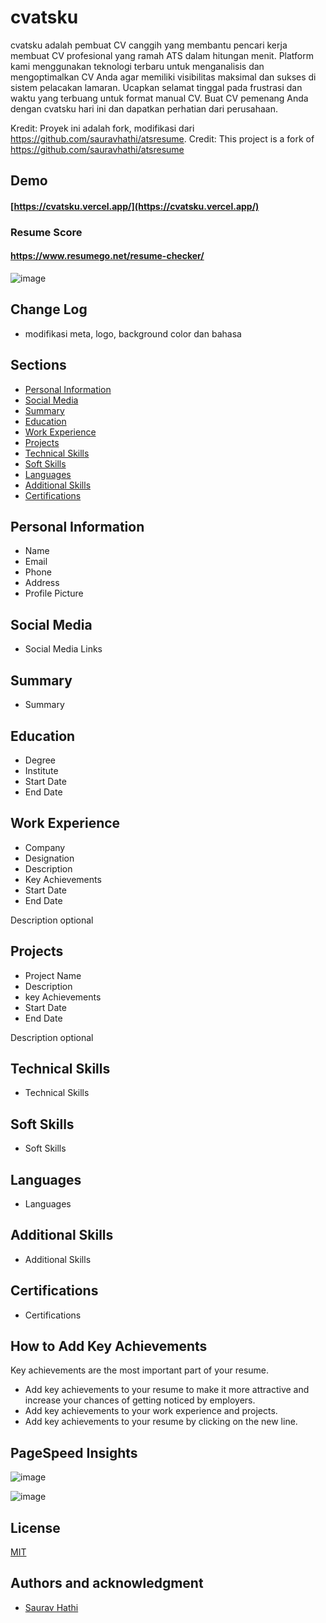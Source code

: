 # cvatsku

cvatsku adalah pembuat CV canggih yang membantu pencari kerja membuat CV profesional yang ramah ATS dalam hitungan menit. Platform kami menggunakan teknologi terbaru untuk menganalisis dan mengoptimalkan CV Anda agar memiliki visibilitas maksimal dan sukses di sistem pelacakan lamaran. Ucapkan selamat tinggal pada frustrasi dan waktu yang terbuang untuk format manual CV. Buat CV pemenang Anda dengan cvatsku hari ini dan dapatkan perhatian dari perusahaan.

Kredit: Proyek ini adalah fork, modifikasi dari https://github.com/sauravhathi/atsresume.
Credit: This project is a fork of https://github.com/sauravhathi/atsresume

## Demo

#### [https://cvatsku.vercel.app/](https://cvatsku.vercel.app/)

### Resume Score
#### https://www.resumego.net/resume-checker/
![image](https://user-images.githubusercontent.com/61316762/218143206-f0e5e764-52bc-4c25-84f2-6b2fff00cd4b.png)

## Change Log

- modifikasi meta, logo, background color dan bahasa

## Sections

- [Personal Information](#personal-information)
- [Social Media](#social-media)
- [Summary](#summary)
- [Education](#education)
- [Work Experience](#work-experience)
- [Projects](#projects)
- [Technical Skills](#technical-skills)
- [Soft Skills](#soft-skills)
- [Languages](#languages)
- [Additional Skills](#additional-skills)
- [Certifications](#certifications)

## Personal Information

- Name
- Email
- Phone
- Address
- Profile Picture

## Social Media

- Social Media Links

## Summary

- Summary

## Education

- Degree
- Institute
- Start Date
- End Date

## Work Experience

- Company
- Designation
- Description
- Key Achievements
- Start Date
- End Date

Description optional

## Projects

- Project Name
- Description
- key Achievements
- Start Date
- End Date

Description optional

## Technical Skills

- Technical Skills

## Soft Skills

- Soft Skills

## Languages

- Languages

## Additional Skills

- Additional Skills

## Certifications

- Certifications

## How to Add Key Achievements

Key achievements are the most important part of your resume. 

- Add key achievements to your resume to make it more attractive and increase your chances of getting noticed by employers.
- Add key achievements to your work experience and projects.
- Add key achievements to your resume by clicking on the new line.

## PageSpeed Insights

![image](https://user-images.githubusercontent.com/61316762/218244257-e85172dc-46bd-4f4b-b9c2-9bd17c693cc8.png)

![image](https://user-images.githubusercontent.com/61316762/218244267-c46f5d02-b742-4b4c-ba7e-ae1bfb1e04d4.png)

## License

[MIT](https://github.com/sauravhathi/atsresume/blob/main/LICENSE.md)

## Authors and acknowledgment

- [Saurav Hathi](https://github.com/sauravhathi)

